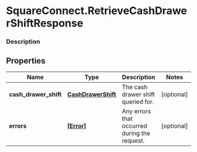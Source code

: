 # SquareConnect.RetrieveCashDrawerShiftResponse

### Description



## Properties
Name | Type | Description | Notes
------------ | ------------- | ------------- | -------------
**cash_drawer_shift** | [**CashDrawerShift**](CashDrawerShift.md) | The cash drawer shift queried for. | [optional] 
**errors** | [**[Error]**](Error.md) | Any errors that occurred during the request. | [optional] 


